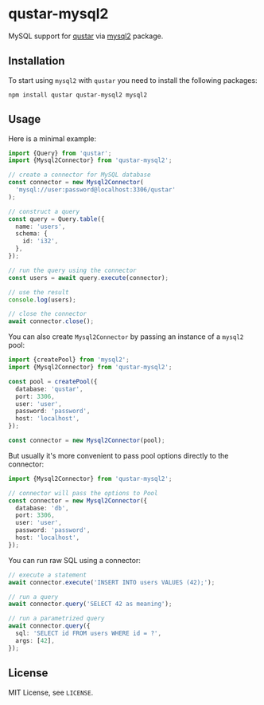 # qustar-mysql2

MySQL support for [qustar](https://www.npmjs.com/package/qustar) via [mysql2](https://www.npmjs.com/package/mysql2) package.

## Installation

To start using `mysql2` with `qustar` you need to install the following packages:

```
npm install qustar qustar-mysql2 mysql2
```

## Usage

Here is a minimal example:

```ts
import {Query} from 'qustar';
import {Mysql2Connector} from 'qustar-mysql2';

// create a connector for MySQL database
const connector = new Mysql2Connector(
  'mysql://user:password@localhost:3306/qustar'
);

// construct a query
const query = Query.table({
  name: 'users',
  schema: {
    id: 'i32',
  },
});

// run the query using the connector
const users = await query.execute(connector);

// use the result
console.log(users);

// close the connector
await connector.close();
```

You can also create `Mysql2Connector` by passing an instance of a `mysql2` pool:

```ts
import {createPool} from 'mysql2';
import {Mysql2Connector} from 'qustar-mysql2';

const pool = createPool({
  database: 'qustar',
  port: 3306,
  user: 'user',
  password: 'password',
  host: 'localhost',
});

const connector = new Mysql2Connector(pool);
```

But usually it's more convenient to pass pool options directly to the connector:

```ts
import {Mysql2Connector} from 'qustar-mysql2';

// connector will pass the options to Pool
const connector = new Mysql2Connector({
  database: 'db',
  port: 3306,
  user: 'user',
  password: 'password',
  host: 'localhost',
});
```

You can run raw SQL using a connector:

```ts
// execute a statement
await connector.execute('INSERT INTO users VALUES (42);');

// run a query
await connector.query('SELECT 42 as meaning');

// run a parametrized query
await connector.query({
  sql: 'SELECT id FROM users WHERE id = ?',
  args: [42],
});
```

## License

MIT License, see `LICENSE`.
